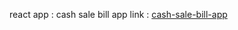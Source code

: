react app : cash sale bill app 
link : <a href="cash-sale-bill-app.firebaseapp.com" target="_blank" rel="noreferrer"> cash-sale-bill-app </a>

